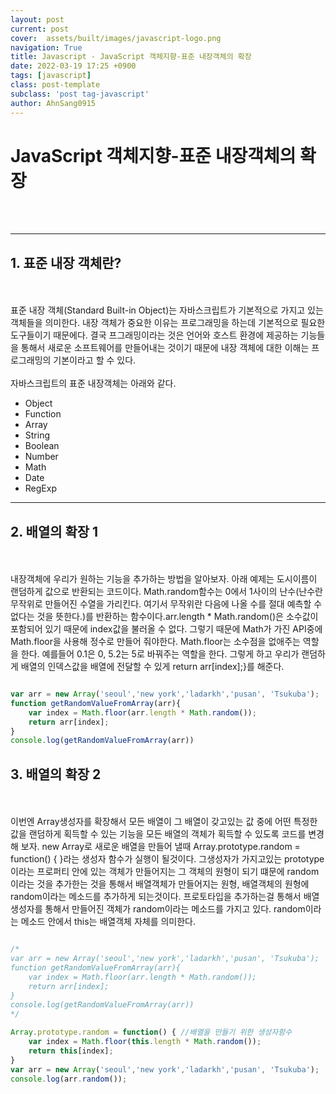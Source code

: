 ```yaml
---
layout: post
current: post
cover:  assets/built/images/javascript-logo.png
navigation: True
title: Javascript - JavaScript 객체지향-표준 내장객체의 확장
date: 2022-03-19 17:25 +0900
tags: [javascript]
class: post-template
subclass: 'post tag-javascript'
author: AhnSang0915
---
```


# JavaScript 객체지향-표준 내장객체의 확장

<br>
<br>

---

## 1. 표준 내장 객체란?
<br>
<br>
표준 내장 객체(Standard Built-in Object)는 자바스크립트가 기본적으로 가지고 있는 객체들을 의미한다. 내장 객체가 중요한 이유는 프로그래밍을 하는데 기본적으로 필요한 도구들이기 때문에다. 결국 프그래밍이라는 것은 언어와 호스트 환경에 제공하는 기능들을 통해서 새로운 소프트웨어를 만들어내는 것이기 때문에 내장 객체에 대한 이해는 프로그래밍의 기본이라고 할 수 있다. 
<br>
<br>
자바스크립트의 표준 내장객체는 아래와 같다.
<br>

- Object
- Function
- Array
- String
- Boolean
- Number
- Math
- Date
- RegExp




---

## 2. 배열의 확장 1
<br>
<br>
내장객체에 우리가 원하는 기능을 추가하는 방법을 알아보자. 아래 예제는 도시이름이 랜덤하게 값으로 반환되는 코드이다. Math.random함수는 0에서 1사이의 난수(난수란 무작위로 만들어진 수열을 가리킨다. 여기서 무작위란 다음에 나올 수를 절대 예측할 수 없다는 것을 뜻한다.)를 반환하는 함수이다.arr.length * Math.random()은 소수값이 포함되어 있기 때문에 index값을 불러올 수 없다. 그렇기 때문에 Math가 가진 API중에 Math.floor을 사용해 정수로 만들어 줘야한다. Math.floor는 소수점을 없애주는 역할을 한다. 예를들어 0.1은 0, 5.2는 5로 바꿔주는 역할을 한다. 그렇게 하고 우리가 랜덤하게 배열의 인덱스값을 배열에 전달할 수 있게 return arr[index];}를 해준다. 

~~~javascript

var arr = new Array('seoul','new york','ladarkh','pusan', 'Tsukuba');
function getRandomValueFromArray(arr){
    var index = Math.floor(arr.length * Math.random());
    return arr[index];
}
console.log(getRandomValueFromArray(arr))

~~~

## 3. 배열의 확장 2
<br>
<br>
이번엔 Array생성자를 확장해서 모든 배열이 그 배열이 갖고있는 값 중에 어떤 특정한 값을 랜덤하게 획득할 수 있는 기능을 모든 배열의 객체가 획득할 수 있도록 코드를 변경해 보자.  new Array로 새로운 배열을 만들어 낼때 Array.prototype.random = function() { }라는 생성자 함수가 실행이 될것이다. 그생성자가 가지고있는 prototype이라는 프로퍼티 안에 있는 객체가 만들어지는 그 객체의 원형이 되기 떄문에 random이라는 것을 추가한는 것을 통해서 배열객체가 만들어지는 원형, 배열객체의 원형에 random이라는 메소드를 추가하게 되는것이다. 프로토타입을 추가하는걸 통해서 배열 생성자를 통해서 만들어진 객체가 random이라는 메소드를 가지고 있다. random이라는 메소드 안에서 this는 배열객체 자체를 의미한다.

~~~javascript

/*
var arr = new Array('seoul','new york','ladarkh','pusan', 'Tsukuba');
function getRandomValueFromArray(arr){
    var index = Math.floor(arr.length * Math.random());
    return arr[index];
}
console.log(getRandomValueFromArray(arr))
*/

Array.prototype.random = function() { //배열을 만들기 위한 생성자함수
    var index = Math.floor(this.length * Math.random());
    return this[index];
}
var arr = new Array('seoul','new york','ladarkh','pusan', 'Tsukuba');
console.log(arr.random());

~~~